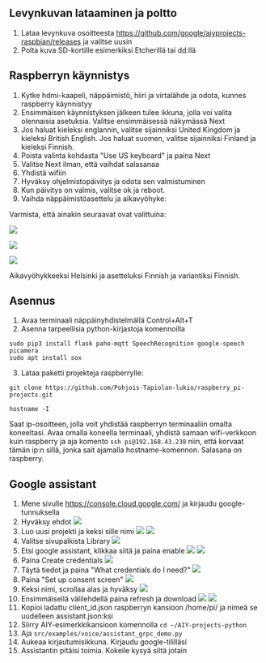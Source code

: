 ## Levynkuvan lataaminen ja poltto
1. Lataa levynkuva osoitteesta https://github.com/google/aiyprojects-raspbian/releases ja valitse uusin
2. Polta kuva SD-kortille esimerkiksi Etcherillä tai dd:llä

## Raspberryn käynnistys
1. Kytke hdmi-kaapeli, näppäimistö, hiiri ja virtalähde ja odota, kunnes raspberry käynnistyy
2. Ensimmäisen käynnistyksen jälkeen tulee ikkuna, jolla voi valita olennaisia asetuksia. Valitse ensimmäisessä näkymässä Next
3. Jos haluat kieleksi englannin, valitse sijainniksi United Kingdom ja kieleksi British English. Jos haluat suomen, valitse sijainniksi Finland ja kieleksi Finnish.
4. Poista valinta kohdasta "Use US keyboard" ja paina Next
5. Valitse Next ilman, että vaihdat salasanaa
6. Yhdistä wifiin
7. Hyväksy ohjelmistopäivitys ja odota sen valmistuminen
8. Kun päivitys on valmis, valitse ok ja reboot.
9. Vaihda näppäimistöasettelu ja aikavyöhyke:

Varmista, että ainakin seuraavat ovat valittuina:


![](https://raw.githubusercontent.com/Samelikameli/python-aalto/master/guides/images/configuration.png)

![](https://raw.githubusercontent.com/Samelikameli/python-aalto/master/guides/images/interfaces.png)

![](https://raw.githubusercontent.com/Samelikameli/python-aalto/master/guides/images/localisation.png)

Aikavyöhykkeeksi Helsinki ja asetteluksi Finnish ja variantiksi Finnish.

## Asennus

1. Avaa terminaali näppäinyhdistelmällä Control+Alt+T
2. Asenna tarpeellisia python-kirjastoja komennoilla 
```
sudo pip3 install flask paho-mqtt SpeechRecognition google-speech picamera
sudo apt install sox
```
3. Lataa paketti projekteja raspberrylle:
```
git clone https://github.com/Pohjois-Tapiolan-lukio/raspberry_pi-projects.git
```

```
hostname -I
```
Saat ip-osoitteen, jolla voit yhdistää raspberryn terminaaliin omalta koneeltasi. Avaa omalla koneella terminaali, yhdistä samaan wifi-verkkoon kuin raspberry ja aja komento `ssh pi@192.168.43.238` niin, että korvaat tämän ip:n sillä, jonka sait ajamalla hostname-komennon. Salasana on raspberry.

## Google assistant
1. Mene sivulle https://console.cloud.google.com/ ja kirjaudu google-tunnuksella
2. Hyväksy ehdot
![](https://raw.githubusercontent.com/Samelikameli/python-aalto/master/guides/images/login.png)
3. Luo uusi projekti ja keksi sille nimi
![](https://raw.githubusercontent.com/Samelikameli/python-aalto/master/guides/images/createproject.png)
![](https://raw.githubusercontent.com/Samelikameli/python-aalto/master/guides/images/projectname.png)
4. Valitse sivupalkista Library
![](https://raw.githubusercontent.com/Samelikameli/python-aalto/master/guides/images/library.png)
5. Etsi google assistant, klikkaa siitä ja paina enable
![](https://raw.githubusercontent.com/Samelikameli/python-aalto/master/guides/images/assistant1.png)
![](https://raw.githubusercontent.com/Samelikameli/python-aalto/master/guides/images/assistant2.png)
6. Paina Create credentials
![](https://raw.githubusercontent.com/Samelikameli/python-aalto/master/guides/images/credentials1.png)
7. Täytä tiedot ja paina "What credentials do I need?"
![](https://raw.githubusercontent.com/Samelikameli/python-aalto/master/guides/images/credentials2.png)
8. Paina "Set up consent screen"
![](https://raw.githubusercontent.com/Samelikameli/python-aalto/master/guides/images/oauth.png)
9. Keksi nimi, scrollaa alas ja hyväksy
![](https://raw.githubusercontent.com/Samelikameli/python-aalto/master/guides/images/oauthname.png)
10. Ensimmäisellä välilehdellä paina refresh ja download
![](https://raw.githubusercontent.com/Samelikameli/python-aalto/master/guides/images/credentials3.png)
![](https://raw.githubusercontent.com/Samelikameli/python-aalto/master/guides/images/credentials4.png)
11. Kopioi ladattu client_id.json raspberryn kansioon /home/pi/ ja nimeä se uudelleen assistant.json:ksi
12. Siirry AIY-esimerkkikansioon komennolla `cd ~/AIY-projects-python`
13. Aja `src/examples/voice/assistant_grpc_demo.py`
14. Aukeaa kirjautumisikkuna. Kirjaudu google-tililläsi
15. Assistantin pitäisi toimia. Kokeile kysyä siltä jotain
